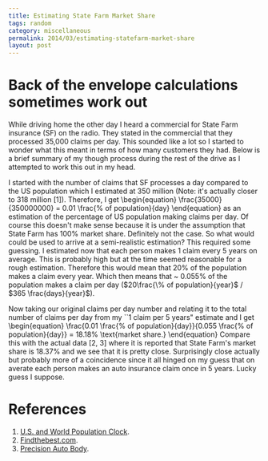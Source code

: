 ```yaml
---
title: Estimating State Farm Market Share
tags: random
category: miscellaneous
permalink: 2014/03/estimating-statefarm-market-share
layout: post
---
```


# Back of the envelope calculations sometimes work out
While driving home the other day I heard a commercial for State Farm insurance (SF) on the radio. They stated in the commercial that they processed 35,000 claims per day. This sounded like a lot so I started to wonder what this meant in terms of how many customers they had. Below is a brief summary of my though process during the rest of the drive as I attempted to work this out in my head.

I started with the number of claims that SF processes a day compared to the US population which I estimated at 350 million (Note: it's actually closer to 318 million [1]). Therefore, I get
\begin{equation}
  \frac{35000}{350000000} = 0.01 \frac{\% of population}{day}
\end{equation}
as an estimation of the percentage of US population making claims per day. Of course this doesn't make sense because it is under the assumption that State Farm has 100% market share. Definitely not the case. So what would could be used to arrive at a semi-realistic estimation? This required some guessing. I estimated now that each person makes 1 claim every 5 years on average. This is probably high but at the time seemed reasonable for a rough estimation. Therefore this would mean that 20% of the population makes a claim every year. Which then means that ~ 0.055% of the population makes a claim per day ($20\frac{\% of population}{year}$ / $365 \frac{days}{year}$).

Now taking our original claims per day number and relating it to the total number of claims per day from my ``1 claim per 5 years" estimate and I get
\begin{equation}
  \frac{0.01 \frac{\% of population}{day}}{0.055 \frac{\% of population}{day}} = 18.18\% \text{market share.}
\end{equation}
Compare this with the actual data [2, 3] where it is reported that State Farm's market share is 18.37% and we see that it is pretty close. Surprisingly close actually but probably more of a coincidence since it all hinged on my guess that on averate each person makes an auto insurance claim once in 5 years. Lucky guess I suppose.



# References
1. [U.S. and World Population Clock](http://www.census.gov/popclock/).
2. [Findthebest.com](http://car-insurance.findthebest.com/q/25/3238/How-big-is-State-Farm-auto-insurance).
3. [Precision Auto Body](http://pabbodyshop.com/2013/04/big-auto-insurers-see-decline-in-market-share/).
